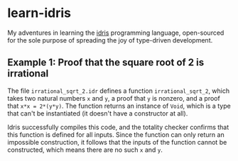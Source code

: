 # learn-idris

My adventures in learning the [idris](https://www.idris-lang.org/) programming
language, open-sourced for the sole purpose of spreading the joy of type-driven development.

## Example 1: Proof that the square root of 2 is irrational

The file `irrational_sqrt_2.idr` defines a function `irrational_sqrt_2`, which takes
two natural numbers `x` and `y`, a proof that `y` is nonzero, and a proof that `x*x = 2*(y*y)`.
The function returns an instance of `Void`, which is a type that can't be instantiated
(it doesn't have a constructor at all).

Idris successfully compiles this code, and the totality checker confirms that this
function is defined for all inputs. Since the function can only return an impossible
construction, it follows that the inputs of the function cannot be constructed, which
means there are no such `x` and `y`.
